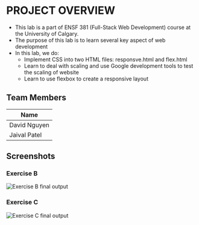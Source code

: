 # PROJECT OVERVIEW
- This lab is a part of ENSF 381 (Full-Stack Web Development) course at the University of Calgary.
- The purpose of this lab is to learn several key aspect of web development
- In this lab, we do:
    * Implement CSS into two HTML files: responsve.html and flex.html
    * Learn to deal with scaling and use Google development tools to test the scaling of website
    * Learn to use flexbox to create a responsive layout
## Team Members
| Name         |
|--------------|
| David Nguyen |
| Jaival Patel |
## Screenshots
### Exercise B
![Exercise B final output](./ExerciseB.gif)

### Exercise C
![Exercise C final output](./ExerciseC.gif)